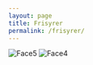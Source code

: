 ```yaml
---
layout: page
title: Frisyrer
permalink: /frisyrer/
---
```


![Face5]({{site.url}}/assets/img/face5.jpg)
![Face4]({{site.url}}/assets/img/face4.jpg)